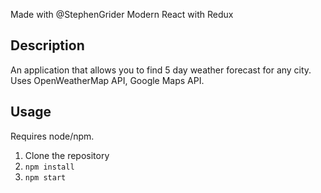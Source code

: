Made with @StephenGrider Modern React with Redux

## Description
An application that allows you to find 5 day weather forecast for any city.
Uses OpenWeatherMap API, Google Maps API.

## Usage
Requires node/npm. 

1. Clone the repository
2. `npm install`
3. `npm start`
